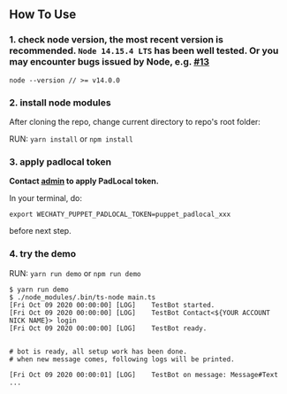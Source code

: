 ## How To Use

### 1. check node version, the most recent version is recommended. ```Node 14.15.4 LTS``` has been well tested. Or you may encounter bugs issued by Node, e.g. [#13](https://github.com/padlocal/wechaty-puppet-padlocal/issues/13)
```
node --version // >= v14.0.0
``` 

### 2. install node modules
After cloning the repo, change current directory to repo's root folder:

RUN: `yarn install` or `npm install`


### 3. apply padlocal token
**Contact [admin](mailto:oxddoxdd@gmail.com) to apply PadLocal token.**

In your terminal, do:
```
export WECHATY_PUPPET_PADLOCAL_TOKEN=puppet_padlocal_xxx
```
before next step.

### 4. try the demo
RUN: `yarn run demo` or `npm run demo`

```
$ yarn run demo
$ ./node_modules/.bin/ts-node main.ts
[Fri Oct 09 2020 00:00:00] [LOG]    TestBot started.
[Fri Oct 09 2020 00:00:00] [LOG]    TestBot Contact<${YOUR ACCOUNT NICK NAME}> login
[Fri Oct 09 2020 00:00:00] [LOG]    TestBot ready.


# bot is ready, all setup work has been done.
# when new message comes, following logs will be printed.

[Fri Oct 09 2020 00:00:01] [LOG]    TestBot on message: Message#Text ...
```
